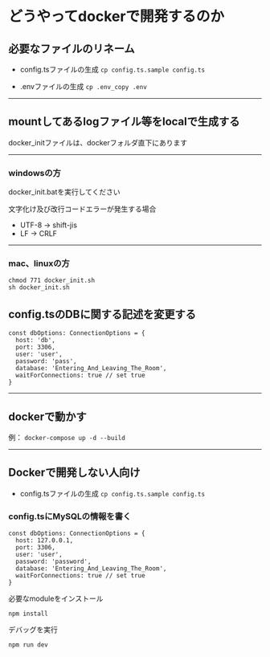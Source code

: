 # どうやってdockerで開発するのか

## 必要なファイルのリネーム

- config.tsファイルの生成
`cp config.ts.sample config.ts`

- .envファイルの生成
`cp .env_copy .env`

---

## mountしてあるlogファイル等をlocalで生成する

docker_initファイルは、dockerフォルダ直下にあります

---

### windowsの方

docker_init.batを実行してください

文字化け及び改行コードエラーが発生する場合

- UTF-8 → shift-jis
- LF → CRLF

---

### mac、linuxの方

```[bash]
chmod 771 docker_init.sh
sh docker_init.sh
```

## config.tsのDBに関する記述を変更する

```[ts]
const dbOptions: ConnectionOptions = {
  host: 'db',
  port: 3306,
  user: 'user',
  password: 'pass',
  database: 'Entering_And_Leaving_The_Room',
  waitForConnections: true // set true
}
```

---

## **dockerで動かす**

例： `docker-compose up -d --build`

---

## Dockerで開発しない人向け

- config.tsファイルの生成
`cp config.ts.sample config.ts`

### config.tsにMySQLの情報を書く

```[bash]
const dbOptions: ConnectionOptions = {
  host: 127.0.0.1,
  port: 3306,
  user: 'user',
  password: 'password',
  database: 'Entering_And_Leaving_The_Room',
  waitForConnections: true // set true
}
```

必要なmoduleをインストール

```[bash]
npm install
```

デバッグを実行

```bash
npm run dev
```
